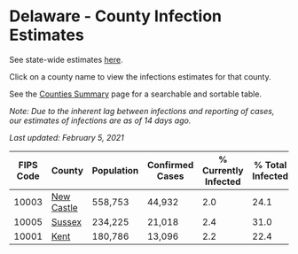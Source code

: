 # Delaware - County Infection Estimates

See state-wide estimates [here](/infections/us-de).

Click on a county name to view the infections estimates for that county.

See the [Counties Summary](/infections/summary-counties) page for a searchable and sortable table.

*Note: Due to the inherent lag between infections and reporting of cases, our estimates of infections are as of 14 days ago.*

*Last updated: February 5, 2021*

|   FIPS Code |                   County |   Population |   Confirmed Cases |   % Currently Infected |   % Total Infected |
|-------------|--------------------------|--------------|-------------------|------------------------|--------------------|
|       10003 | [New Castle](new-castle) |      558,753 |            44,932 |                    2.0 |               24.1 |
|       10005 |         [Sussex](sussex) |      234,225 |            21,018 |                    2.4 |               31.0 |
|       10001 |             [Kent](kent) |      180,786 |            13,096 |                    2.2 |               22.4 |